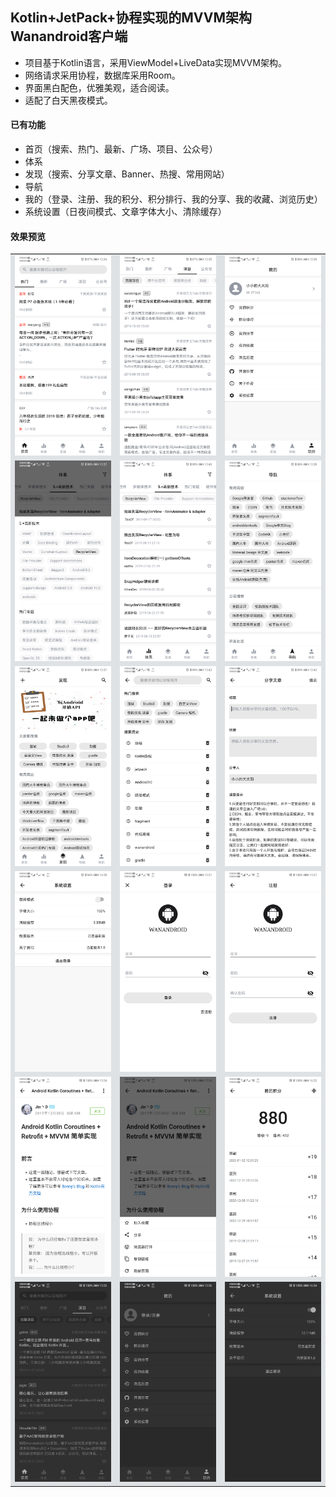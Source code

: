 ## Kotlin+JetPack+协程实现的MVVM架构Wanandroid客户端
- 项目基于Kotlin语言，采用ViewModel+LiveData实现MVVM架构。
- 网络请求采用协程，数据库采用Room。
- 界面黑白配色，优雅美观，适合阅读。
- 适配了白天黑夜模式。
#### 已有功能
- 首页（搜索、热门、最新、广场、项目、公众号）
- 体系
- 发现（搜索、分享文章、Banner、热搜、常用网站）
- 导航
- 我的（登录、注册、我的积分、积分排行、我的分享、我的收藏、浏览历史）
- 系统设置（日夜间模式、文章字体大小、清除缓存）
#### 效果预览
<table>
<tr>
    <td bgcolor=#dfe2e5><img src="images/home.png" alt="home"  width="240px" /></td>
    <td bgcolor=#dfe2e5><img src="images/project.png" alt="project"  width="240px" /></td>
    <td bgcolor=#dfe2e5><img src="images/mine.png" alt="mine"  width="240px" /></td>
</tr>
<tr>
    <td bgcolor=#dfe2e5><img src="images/system.png" alt="system"  width="240px" /></td>
    <td bgcolor=#dfe2e5><img src="images/system+.png" alt="system+"  width="240px" /></td>
    <td bgcolor=#dfe2e5><img src="images/nav.png" alt="nav"  width="240px" /></td>
</tr>
<tr>
    <td bgcolor=#dfe2e5><img src="images/find.png" alt="find"  width="240px" /></td>
    <td bgcolor=#dfe2e5><img src="images/search.png" alt="search"  width="240px" /></td>
    <td bgcolor=#dfe2e5><img src="images/share.png" alt="share"  width="240px" /></td>
</tr>
<tr>
    <td bgcolor=#dfe2e5><img src="images/setting.png" alt="setting"  width="240px" /></td>
    <td bgcolor=#dfe2e5><img src="images/login.png" alt="login"  width="240px" /></td>
    <td bgcolor=#dfe2e5><img src="images/register.png" alt="register"  width="240px" /></td>
</tr>
<tr>
    <td bgcolor=#dfe2e5><img src="images/article.png" alt="article"  width="240px" /></td>
    <td bgcolor=#dfe2e5><img src="images/article_more.png" alt="article_more"  width="240px" /></td>
    <td bgcolor=#dfe2e5><img src="images/points.png" alt="points"  width="240px" /></td>
</tr>
<tr>
    <td bgcolor=#dfe2e5><img src="images/home_night.png" alt="home_night"  width="240px" /></td>
    <td bgcolor=#dfe2e5><img src="images/mine_night.png" alt="mine_night"  width="240px" /></td>
    <td bgcolor=#dfe2e5><img src="images/setting_night.png" alt="setting_night"  width="240px" /></td>
</tr>
</table>

